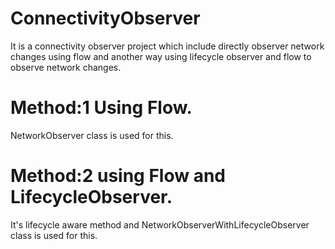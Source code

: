 # ConnectivityObserver
It is a connectivity observer project which include directly observer network changes using flow and another way using lifecycle observer and flow to observe network changes.

# Method:1 Using Flow.
NetworkObserver class is used for this.

# Method:2 using Flow and LifecycleObserver.
It's lifecycle aware method and NetworkObserverWithLifecycleObserver class is used for this.
